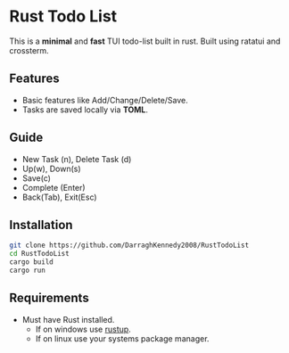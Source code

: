 # Rust Todo List

This is a **minimal** and **fast** TUI todo-list built in rust. Built using ratatui and crossterm.

## Features
- Basic features like Add/Change/Delete/Save.
- Tasks are saved locally via **TOML**.
## Guide
- New Task (n), Delete Task (d)
- Up(w), Down(s)
- Save(c)
- Complete (Enter)
- Back(Tab), Exit(Esc)
## Installation
```` bash
git clone https://github.com/DarraghKennedy2008/RustTodoList
cd RustTodoList
cargo build
cargo run
````
## Requirements
- Must have Rust installed. 
    - If on windows use [rustup](https://rustup.rs/).
    - If on linux use your systems package manager.